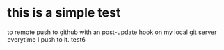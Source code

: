 # this is a simple test

to remote push to github with an post-update hook on my local git server everytime I push to it.
test6
